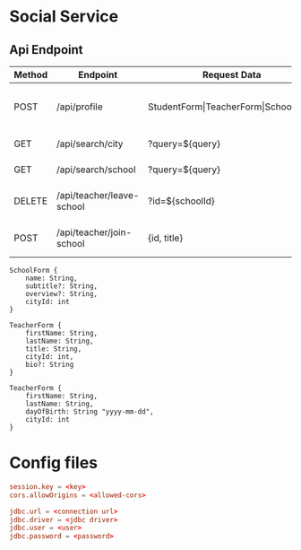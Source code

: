 # Social Service

## Api Endpoint

| Method | Endpoint | Request Data | Response Data | Description |
|---|---|---|---|---|
| POST | /api/profile | StudentForm\|TeacherForm\|SchoolForm | { "ok": ${boolean},"errors"?: [List of error messages] | Create account profile |
| GET | /api/search/city | ?query=${query} | { "ok": true,"data": [Array of results] } | Search for city |
| GET | /api/search/school | ?query=${query} | { "ok": true,"data": [Array of results] } | Search for school |
| DELETE | /api/teacher/leave-school | ?id=${schoolId}| { "ok": ${boolean}} | For teacher to leave school |
| POST | /api/teacher/join-school | {id, title} | { "ok" : ${boolean} }  | For teacher to join school |

```text
SchoolForm {
    name: String,
    subtitle?: String,
    overview?: String,
    cityId: int
}
```

```text
TeacherForm {
    firstName: String,
    lastName: String,
    title: String,
    cityId: int,
    bio?: String
}
```

```text
TeacherForm {
    firstName: String,
    lastName: String,
    dayOfBirth: String "yyyy-mm-dd",
    cityId: int
}
```

# Config files 

```conf
session.key = <key>
cors.allowOrigins = <allowed-cors>

jdbc.url = <connection url>
jdbc.driver = <jdbc driver>
jdbc.user = <user>
jdbc.password = <password>
```
